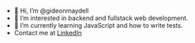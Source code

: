 - 👋 Hi, I’m @gideonmaydell
- 👀 I’m interested in backend and fullstack web development.
- 🌱 I’m currently learning JavaScript and how to write tests.
- Contact me at [LinkedIn](https://www.linkedin.com/in/gideonmaydell/)
